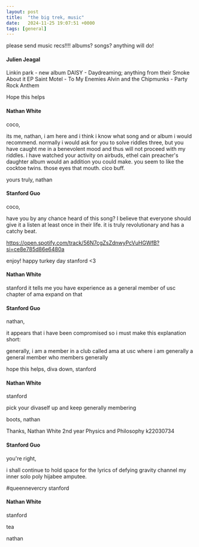 ```yaml
---
layout: post
title:  "the big trek, music"
date:   2024-11-25 19:07:51 +0000
tags: [general]
---
```

please send music recs!!!! albums? songs? anything will do!

#### Julien Jeagal
Linkin park - new album
DAISY - Daydreaming; anything from their Smoke About it EP
Saint Motel - To My Enemies
Alvin and the Chipmunks - Party Rock Anthem

Hope this helps

#### Nathan White
coco,

its me, nathan, i am here and i think i know what song and or album i would recommend. normally i would ask for you to solve riddles three, but you have caught me in a benevolent mood and thus will not proceed with my riddles.
i have watched your activity on airbuds, ethel cain preacher's daughter album would an addition you could make. you seem to like the cocktoe twins. those eyes that mouth. cico buff. 

yours truly,
nathan

#### Stanford Guo
coco,

have you by any chance heard of this song? I believe that everyone should give it a listen at least once in their life. it is truly revolutionary and has a catchy beat.

https://open.spotify.com/track/56N7cgZsZdnwyPcVuHGWfB?si=ce8e785d86e6480a

enjoy!
happy turkey day
stanford <3

#### Nathan White
stanford it tells me you have experience as a general member of usc chapter of ama expand on that

#### Stanford Guo
nathan,

it appears that i have been compromised so i must make this explanation short:

generally, i am a member in a club called ama at usc where i am generally a general member who members generally

hope this helps,
diva down,
stanford

#### Nathan White
stanford

pick your divaself up and keep generally membering

boots,
nathan

Thanks,
Nathan White
2nd year Physics and Philosophy
k22030734

#### Stanford Guo
you're right,

i shall continue to hold space for the lyrics of defying gravity channel my inner solo poly hijabee amputee.

#queennevercry
stanford

#### Nathan White
stanford

tea

nathan
